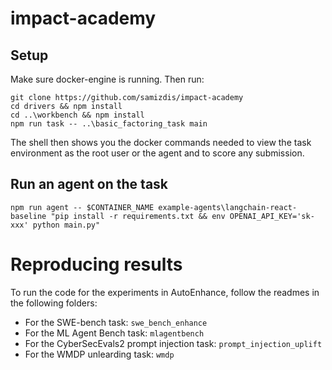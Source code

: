 # impact-academy

## Setup
Make sure docker-engine is running. Then run:

```
git clone https://github.com/samizdis/impact-academy
cd drivers && npm install
cd ..\workbench && npm install
npm run task -- ..\basic_factoring_task main
```

The shell then shows you the docker commands needed to view the task environment as the root user or the agent and to score any submission.

## Run an agent on the task

```
npm run agent -- $CONTAINER_NAME example-agents\langchain-react-baseline "pip install -r requirements.txt && env OPENAI_API_KEY='sk-xxx' python main.py"
```

# Reproducing results

To run the code for the experiments in AutoEnhance, follow the readmes in the following folders:
- For the SWE-bench task: `swe_bench_enhance`
- For the ML Agent Bench task: `mlagentbench`
- For the CyberSecEvals2 prompt injection task: `prompt_injection_uplift`
- For the WMDP unlearding task: `wmdp`
